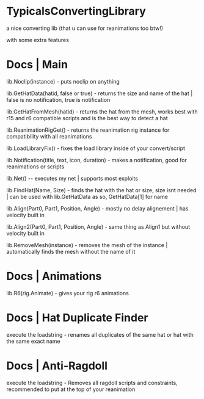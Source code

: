 # TypicalsConvertingLibrary
a nice converting lib (that u can use for reanimations too btw!)

with some extra features
# Docs | Main

lib.Noclip(instance) - puts noclip on anything

lib.GetHatData(hatid, false or true) - returns the size and name of the hat | false is no notification, true is notification

lib.GetHatFromMesh(hatid) - returns the hat from the mesh, works best with r15 and r6 compatible scripts and is the best way to detect a hat

lib.ReanimationRigGet() - returns the reanimation rig instance for compatibility with all reanimations

lib.LoadLibraryFix() - fixes the load library inside of your convert/script

lib.Notification(title, text, icon, duration) - makes a notification, good for reanimations or scripts

lib.Net() -- executes my net | supports most exploits

lib.FindHat(Name, Size) - finds the hat with the hat or size, size isnt needed | can be used with lib.GetHatData as so, GetHatData[1] for name

lib.Align(Part0, Part1, Position, Angle) - mostly no delay alignement | has velocity built in

lib.Align2(Part0, Part1, Position, Angle) - same thing as Align1 but without velocity built in

lib.RemoveMesh(instance) - removes the mesh of the instance | automatically finds the mesh without the name of it

# Docs | Animations

lib.R6(rig.Animate) - gives your rig r6 animations

# Docs | Hat Duplicate Finder

execute the loadstring - renames all duplicates of the same hat or hat with the same exact name

# Docs | Anti-Ragdoll

execute the loadstring - Removes all ragdoll scripts and constraints, recommended to put at the top of your reanimation
